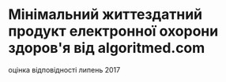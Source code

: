 # Мінімальний життездатний продукт електронної охорони здоров'я від algoritmed.com

оцінка відповідності 
липень 2017

